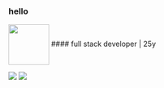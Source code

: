 ### hello
<img align="center" width="80" height="80" src="https://www.flaticon.com/svg/vstatic/svg/3612/3612518.svg?token=exp=1616425475~hmac=f769470d948fb8ec8bfb0c9ed1a92d92">
#### full stack developer | 25y

<a href = "mailto: contato@kreathor.com.br"><img src="https://img.shields.io/badge/-Gmail-%23EA4335?style=for-the-badge&logo=gmail&logoColor=white" target="_blank"></a>
  <a href="https://www.linkedin.com/in/beatriznorbiato/" target="_blank"><img src="https://img.shields.io/badge/-LinkedIn-%230077B5?style=for-the-badge&logo=linkedin&logoColor=white" target="_blank"></a>

